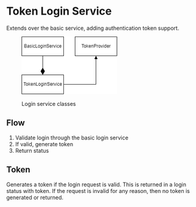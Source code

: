 # Token Login Service

Extends over the basic service, adding authentication token support.

<figure><img src="../../../.gitbook/assets/login_token_service.drawio.png" alt=""><figcaption><p>Login service classes</p></figcaption></figure>

## Flow

1. Validate login through the basic login service
2. If valid, generate token
3. Return status

## Token

Generates a token if the login request is valid. This is returned in a login status with token. If the request is invalid for any reason, then no token is generated or returned.
